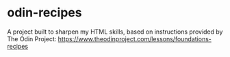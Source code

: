 # odin-recipes

A project built to sharpen my HTML skills, based on instructions provided by The Odin Project: https://www.theodinproject.com/lessons/foundations-recipes
